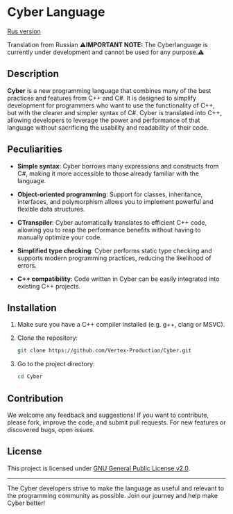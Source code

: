# Cyber Language
[Rus version](Readme%20ru.md)

Translation from Russian
**⚠️IMPORTANT NOTE:** The Cyber ​​language is currently under development and cannot be used for any purpose.⚠️

## Description

**Cyber** is a new programming language that combines many of the best practices and features from C++ and C#. It is designed to simplify development for programmers who want to use the functionality of C++, but with the clearer and simpler syntax of C#. Cyber ​​is translated into C++, allowing developers to leverage the power and performance of that language without sacrificing the usability and readability of their code.

## Peculiarities

- **Simple syntax**: Cyber ​​borrows many expressions and constructs from C#, making it more accessible to those already familiar with the language.

- **Object-oriented programming**: Support for classes, inheritance, interfaces, and polymorphism allows you to implement powerful and flexible data structures.

- **СTranspiler**: Cyber ​​automatically translates to efficient C++ code, allowing you to reap the performance benefits without having to manually optimize your code.

- **Simplified type checking**: Cyber ​​performs static type checking and supports modern programming practices, reducing the likelihood of errors.

- **C++ compatibility**: Code written in Cyber ​​can be easily integrated into existing C++ projects.

## Installation

1. Make sure you have a C++ compiler installed (e.g. g++, clang or MSVC).
2. Clone the repository:

   ```bash
   git clone https://github.com/Vertex-Production/Cyber.git
   ```

3. Go to the project directory:
   ```bash
   cd Cyber
   ```

## Contribution

We welcome any feedback and suggestions! If you want to contribute, please fork, improve the code, and submit pull requests. For new features or discovered bugs, open issues.

## License

This project is licensed under [GNU General Public License v2.0](https://www.gnu.org/licenses/old-licenses/gpl-2.0.html).

---

The Cyber ​​developers strive to make the language as useful and relevant to the programming community as possible. Join our journey and help make Cyber ​​better!
